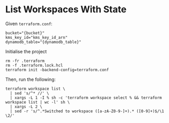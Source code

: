 # List Workspaces With State

Given `terraform.conf`:

```properties
bucket="{bucket}"
kms_key_id="kms_key_id_arn"
dynamodb_table="{dynamodb_table}"
```

Initialise the project

```shell
rm -fr .terraform
rm -f .terraform.lock.hcl
terraform init -backend-config=terraform.conf
```

Then, run the following: 

```
terraform workspace list \
  | sed 's/^* //' \
  | xargs -L 1 -I % sh -c 'terraform workspace select % && terraform workspace list | wc -l' sh \
  | xargs -L 2 \
  | sed -r 's/^.*Switched to workspace ([a-zA-Z0-9-]+).* ([0-9]+)$/\1 \2/'
```
